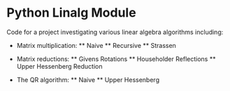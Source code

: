 # Python Linalg Module

Code for a project investigating various linear algebra algorithms including:

* Matrix multiplication:
    ** Naive
    ** Recursive
    ** Strassen

* Matrix reductions:
    ** Givens Rotations
    ** Householder Reflections
    ** Upper Hessenberg Reduction

* The QR algorithm:
    ** Naive
    ** Upper Hessenberg

